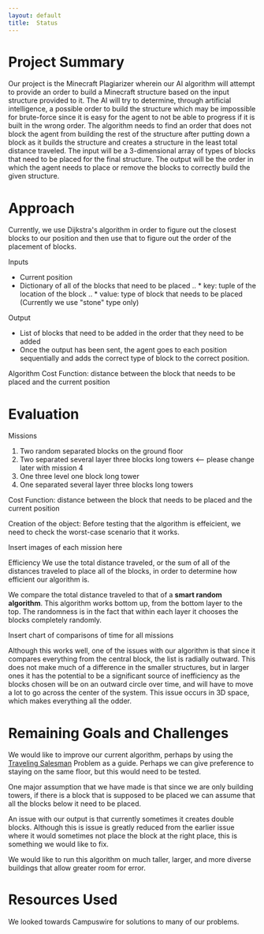 ```yaml
---
layout: default
title:  Status
---
```


#  Project Summary

Our project is the Minecraft Plagiarizer wherein our AI algorithm will attempt to provide an order to build a Minecraft structure based on the input structure provided to it. The AI will try to determine, through artificial intelligence, a possible order to build the structure which may be impossible for brute-force since it is easy for the agent to not be able to progress if it is built in the wrong order. The algorithm needs to find an order that does not block the agent from building the rest of the structure after putting down a block as it builds the structure and creates a structure in the least total distance traveled. 
The input will be a 3-dimensional array of types of blocks that need to be placed for the final structure. The output will be the order in which the agent needs to place or remove the blocks to correctly build the given structure.

# Approach

Currently, we use Dijkstra's algorithm in order to figure out the closest blocks to our position and then use that to figure out the order of the placement of blocks. 

Inputs
* Current position
* Dictionary of all of the blocks that need to be placed
    .. * key: tuple of the location of the block
    .. * value: type of block that needs to be placed (Currently we use "stone" type only)


Output
* List of blocks that need to be added in the order that they need to be added
* Once the output has been sent, the agent goes to each position sequentially and adds the correct type of block to the correct position.

Algorithm
    Cost Function: distance between the block that needs to be placed and the current position
    

# Evaluation

Missions
1. Two random separated blocks on the ground floor
2. Two separated several layer three blocks long towers  <-- please change later with mission 4
3. One three level one block long tower
4. One separated several layer three blocks long towers

Cost Function: distance between the block that needs to be placed and the current position

Creation of the object:
Before testing that the algorithm is effeicient, we need to check the worst-case scenario that it works.

Insert images of each mission here


Efficiency
We use the total distance traveled, or the sum of all of the distances traveled to place all of the blocks, in order to determine how efficient our algorithm is. 

We compare the total distance traveled to that of a **smart random algorithm**. This algorithm works bottom up, from the bottom layer to the top. The randomness is in the fact that within each layer it chooses the blocks completely randomly.

Insert chart of comparisons of time for all missions

Although this works well, one of the issues with our algorithm is that since it compares everything from the central block, the list is radially outward. This does not make much of a difference in the smaller structures, but in larger ones it has the potential to be a significant source of inefficiency as the blocks chosen will be on an outward circle over time, and will have to move a lot to go across the center of the system. This issue occurs in 3D space, which makes everything all the odder.


# Remaining Goals and Challenges
We would like to improve our current algorithm, perhaps by using the [Traveling Salesman](https://en.wikipedia.org/wiki/Travelling_salesman_problem) Problem as a guide. Perhaps we can give preference to staying on the same floor, but this would need to be tested.

One major assumption that we have made is that since we are only building towers, if there is a block that is supposed to be placed we can assume that all the blocks below it need to be placed.

An issue with our output is that currently sometimes it creates double blocks. Although this is issue is greatly reduced from the earlier issue where it would sometimes not place the block at the right place, this is something we would like to fix.

We would like to run this algorithm on much taller, larger, and more diverse buildings that allow greater room for error.

# Resources Used

We looked towards Campuswire for solutions to many of our problems.